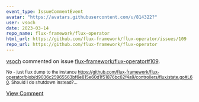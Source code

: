 ```yaml
---
event_type: IssueCommentEvent
avatar: "https://avatars.githubusercontent.com/u/814322?"
user: vsoch
date: 2023-03-14
repo_name: flux-framework/flux-operator
html_url: https://github.com/flux-framework/flux-operator/issues/109
repo_url: https://github.com/flux-framework/flux-operator
---
```


<a href='https://github.com/vsoch' target='_blank'>vsoch</a> commented on issue <a href='https://github.com/flux-framework/flux-operator/issues/109' target='_blank'>flux-framework/flux-operator#109</a>.

<small>No - just flux dump to the instance https://github.com/flux-framework/flux-operator/blob/d9036c25965563bf6e815e60d1f51876bc62f4a9/controllers/flux/state.go#L60. Should I do shutdown instead?...</small>

<a href='https://github.com/flux-framework/flux-operator/issues/109' target='_blank'>View Comment</a>